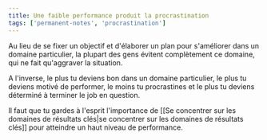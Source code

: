 ```yaml
---
title: Une faible performance produit la procrastination
tags: ['permanent-notes', 'procrastination']
---
```


Au lieu de se fixer un objectif et d'élaborer un plan pour s'améliorer dans un domaine particulier, la plupart des gens évitent complètement ce domaine, qui ne fait qu'aggraver la situation.

A l'inverse, le plus tu deviens bon dans un domaine particulier, le plus tu deviens motivé de performer, le moins tu procrastines et le plus tu deviens déterminé à terminer le job en question.

Il faut que tu gardes à l'esprit l'importance de [[Se concentrer sur les domaines de résultats clés|se concentrer sur les domaines de résultats clés]] pour atteindre un haut niveau de performance.